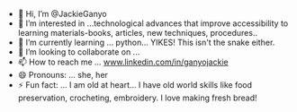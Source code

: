 - 👋 Hi, I’m @JackieGanyo
- 👀 I’m interested in ...technological advances that improve accessibility to learning materials-books, articles, new techniques, procedures..
- 🌱 I’m currently learning ... python... YIKES!  This isn't the snake either. 
- 💞️ I’m looking to collaborate on ... 
- 📫 How to reach me ... www.linkedin.com/in/ganyojackie
- 😄 Pronouns: ... she, her
- ⚡ Fun fact: ... I am old at heart... I have old world skills like food preservation, crocheting, embroidery. I love making fresh bread! 

<!---
JackieGanyo/JackieGanyo is a ✨ special ✨ repository because its `README.md` (this file) appears on your GitHub profile.
You can click the Preview link to take a look at your changes.
--->
